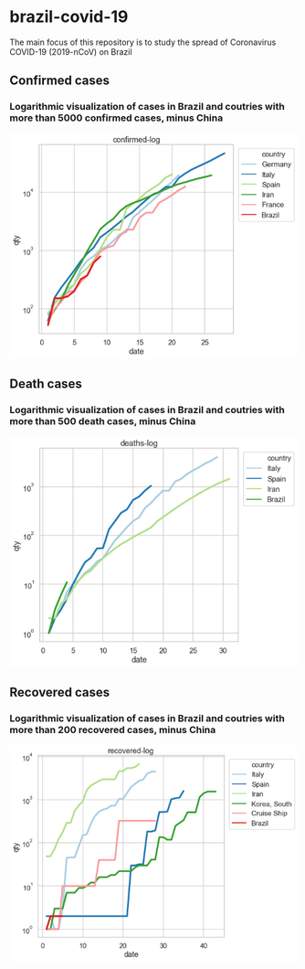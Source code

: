 # brazil-covid-19
The main focus of this repository is to study the spread of Coronavirus COVID-19 (2019-nCoV) on Brazil

## Confirmed cases
### Logarithmic visualization of cases in Brazil and coutries with more than 5000 confirmed cases, minus China
![altlog_confirmed_brazil_plus_5000.pngtext](https://github.com/lcscarvalho/brazil-covid-19/blob/master/images/confirmed-log.png?raw=true)

## Death cases
### Logarithmic visualization of cases in Brazil and coutries with more than 500 death cases, minus China
![altlog_confirmed_brazil_plus_5000.pngtext](https://github.com/lcscarvalho/brazil-covid-19/blob/master/images/deaths-log.png?raw=true)

## Recovered cases
### Logarithmic visualization of cases in Brazil and coutries with more than 200 recovered cases, minus China
![altlog_confirmed_brazil_plus_5000.pngtext](https://github.com/lcscarvalho/brazil-covid-19/blob/master/images/recovered-log.png?raw=true)
